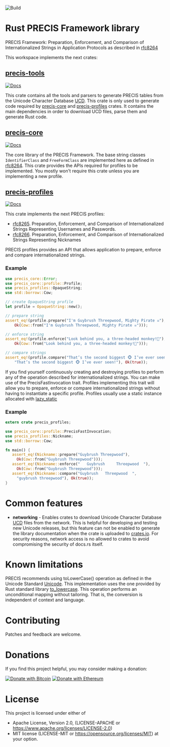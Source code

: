 ![Build](https://github.com/sancane/precis/actions/workflows/rust.yml/badge.svg)

# Rust PRECIS Framework library

PRECIS Framework: Preparation, Enforcement, and Comparison of
Internationalized Strings in Application Protocols as described in
[rfc8264](https://datatracker.ietf.org/doc/html/rfc8264)

This workspace implements the next crates:

## [precis-tools](precis-tools/README.md)

[![Docs](https://docs.rs/precis-tools/badge.svg)](https://docs.rs/precis-tools)

This crate contains all the tools and parsers to generate PRECIS
tables from the Unicode Character Database [UCD](https://unicode.org).
This crate is only used to generate code required by
[precis-core](https://docs.rs/precis-core) and
[precis-profiles](https://docs.rs/precis-profiles) crates.
It contains the main dependencies in order to download UCD files,
parse them and generate Rust code.

## [precis-core](precis-core/README.md)

[![Docs](https://docs.rs/precis-core/badge.svg)](https://docs.rs/precis-core)

The core library of the PRECIS Framework. The base string classes `IdentifierClass`
and `FreeFormClass` are implemented here as defined in
[rfc8264](https://datatracker.ietf.org/doc/html/rfc8264).
This crate provides the APIs required for profiles to be implemented.
You mostly won't require this crate unless you are implementing a new profile.

## [precis-profiles](precis-profiles/README.md)

[![Docs](https://docs.rs/precis-profiles/badge.svg)](https://docs.rs/precis-profiles)

This crate implements the next PRECIS profiles:
 * [rfc8265](https://datatracker.ietf.org/doc/html/rfc8265).
   Preparation, Enforcement, and Comparison of Internationalized Strings
   Representing Usernames and Passwords.
 * [rfc8266](https://datatracker.ietf.org/doc/html/rfc8266).
   Preparation, Enforcement, and Comparison of Internationalized Strings
   Representing Nicknames

PRECIS profiles provides an API that allows application to prepare, enforce and compare
internationalized strings.

### Example

```rust
use precis_core::Error;
use precis_core::profile::Profile;
use precis_profiles::OpaqueString;
use std::borrow::Cow;

// create OpaqueString profile
let profile = OpaqueString::new();

// prepare string
assert_eq!(profile.prepare("I'm Guybrush Threepwood, Mighty Pirate ☠"),
    Ok(Cow::from("I'm Guybrush Threepwood, Mighty Pirate ☠")));

// enforce string
assert_eq!(profile.enforce("Look behind you, a three-headed monkey!🐒"),
    Ok(Cow::from("Look behind you, a three-headed monkey!🐒")));

// compare strings
assert_eq!(profile.compare("That’s the second biggest 🐵 I’ve ever seen!",
    "That’s the second biggest 🐵 I’ve ever seen!"), Ok(true));
```

If you find yourself continuously creating and destroying profiles to perform
any of the operation described for internationalized strings. You can make use
of the PrecisFastInvocation trait.
Profiles implementing this trait will allow you to prepare, enforce or compare
internationalized strings without having to instantiate a specific profile.
Profiles usually use a static instance allocated with
[lazy_static](https://docs.rs/lazy_static/)

### Example

```rust
extern crate precis_profiles;

use precis_core::profile::PrecisFastInvocation;
use precis_profiles::Nickname;
use std::borrow::Cow;

fn main() {
   assert_eq!(Nickname::prepare("Guybrush Threepwood"),
     Ok(Cow::from("Guybrush Threepwood")));
   assert_eq!(Nickname::enforce("   Guybrush     Threepwood  "),
     Ok(Cow::from("Guybrush Threepwood")));
   assert_eq!(Nickname::compare("Guybrush   Threepwood  ",
     "guybrush threepwood"), Ok(true));
}
```

# Common features

* **networking** - Enables crates to download Unicode Character Database [UCD](https://unicode.org) files from the network. This is helpful for developing and testing new Unicode releases, but this feature can not be enabled to generate the library documentation when the crate is uploaded to [crates.io](https://crates.io). For security reasons, network access is no allowed to crates to avoid compromising the security of docs.rs itself.

# Known limitations

PRECIS recommends using toLowerCase() operation as defined in the Unicode Standard
[Unicode](http://www.unicode.org/versions/latest/). This implementation uses the 
one provided by Rust standard library 
[to_lowercase](https://doc.rust-lang.org/std/primitive.str.html#method.to_lowercase).
This operation performs an unconditional mapping without tailoring. That is, the 
conversion is independent of context and language.

# Contributing

Patches and feedback are welcome.

# Donations

If you find this project helpful, you may consider making a donation:

[![Donate with Bitcoin](https://en.cryptobadges.io/badge/micro/1EK28M4ht6qu7xFahTxuquXPzZSjCSGVBM)](https://en.cryptobadges.io/donate/1EK28M4ht6qu7xFahTxuquXPzZSjCSGVBM)
[![Donate with Ethereum](https://en.cryptobadges.io/badge/micro/0xefa6404e5A50774117fd6204cbD33cf4454c67Fb)](https://en.cryptobadges.io/donate/0xefa6404e5A50774117fd6204cbD33cf4454c67Fb)


# License

This project is licensed under either of
* Apache License, Version 2.0, (LICENSE-APACHE or https://www.apache.org/licenses/LICENSE-2.0)
* MIT license (LICENSE-MIT or https://opensource.org/licenses/MIT) at your option.
